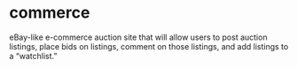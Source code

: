# commerce
eBay-like e-commerce auction site that will allow users to post auction listings, place bids on listings, comment on those listings, and add listings to a “watchlist.”

